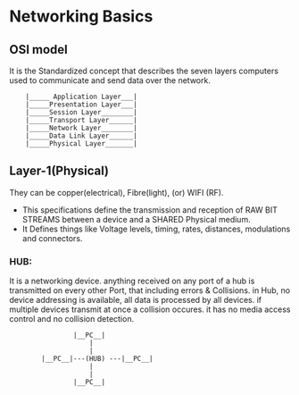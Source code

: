# Networking Basics

## OSI model

It is the Standardized concept that describes the seven layers computers used to communicate and send data over the network.

        |_____ Application Layer___|
        |_____Presentation Layer___|
        |_____Session Layer________|
        |_____Transport Layer______|
        |_____Network Layer________|
        |_____Data Link Layer______|
        |_____Physical Layer_______|

## Layer-1(Physical)
They can be copper(electrical), Fibre(light), (or) WIFI (RF).
- This specifications define the transmission and reception of RAW BIT STREAMS between a device and a SHARED Physical medium.
- It Defines things like Voltage levels, timing, rates, distances, modulations and connectors.

### HUB:
It is a networking device. anything received on any port of a hub is transmitted on every other Port, that including errors & Collisions. in Hub, no device addressing is available, all data is processed by all devices. if multiple devices transmit at once a collision occures. it has no media access control and no collision detection.


                    |__PC__|
                        |
                        |
            |__PC__|---(HUB) ---|__PC__|
                        |
                        |
                    |__PC__|

